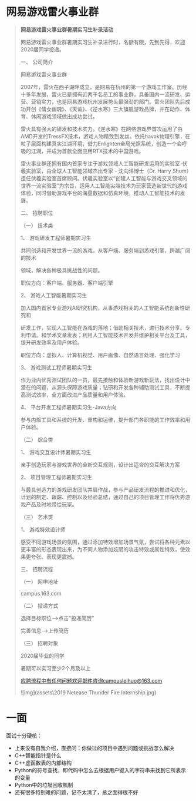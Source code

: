 # 网易游戏雷火事业群

> **网易游戏雷火事业群暑期实习生补录活动**
>
>  
>
> 网易游戏雷火事业群暑期实习生补录进行时，名额有限，先到先得，欢迎2020届同学投递。
>
>  
>
> 一、 公司简介
>
> 网易游戏雷火事业群
>
> 2007年，雷火在西子湖畔成立，是网易在杭州的第一个游戏工作室。历经十多年发展，雷火已是拥有近两千名员工的事业群，具备国内一流研发、运营、营销实力，也是网易游戏杭州发展势头最强劲的部门。雷火团队先后成功开创《倩女幽魂》、《天谕》、《逆水寒》三大旗舰游戏品牌，并在动作、体育、休闲游戏领域做出成功尝试。
>
> 雷火具有强大的研发和技术实力。《逆水寒》在网络游戏界首次运用了由AMD开发的TressFX技术，游戏人物精致到发丝。依托havok物理引擎，在粒子层面构建真实江湖环境，借力Enlighten全局光照系统，创造一个会呼吸的江湖，并成为首款全面应用RTX技术的中国游戏。
>
> 雷火事业群还拥有国内首家专注于游戏领域人工智能研发运用的实验室-伏羲实验室，由全球人工智能领域杰出专家 - 沈向洋博士（Dr. Harry Shum）担任伏羲实验室首席顾问。伏羲实验室以“创建人工智能与游戏交叉领域的世界一流实验室”为宗旨，运用人工智能尖端技术为玩家营造新世代的游戏体验，同时借助游戏平台的海量数据和仿真环境，推动人工智能技术的发展。
>
>  
>
> 二、 招聘职位
>
> （一）  技术类
>
> 1、 游戏研发工程师暑期实习生
>
> 共同创造和开发世界一流的游戏，从客户端、服务端到游戏引擎，跨越广阔的技术 
>
> 领域，解决各种极具挑战性的问题。
>
> 职位方向：客户端、服务器、客户端引擎
>
>  
>
> 2、 游戏人工智能暑期实习生
>
> 加入国内首家专业游戏AI研究机构，从事游戏相关的人工智能系统创新性研究和
>
> 研发工作，实现人工智能在游戏的落地；借助相关技术，进行技术分享、专利申请。和学术文章发表；利用人工智能技术开发并维护相关平台及工具，提升研发效率及用户体验。
>
> 职位方向：虚拟人、计算机视觉、用户画像、自然语言处理、强化学习
>
>  
>
> 3、 游戏测试工程师暑期实习生
>
> 作为业内优秀测试团队的一员，最先接触和体验新游戏新玩法，找出设计中潜在的问题，从源头保障游戏质量；钻研和开发各种辅助测试工具，不断提高测试效率，全方面改进产品质量和用户体验。
>
>  
>
> 4、 平台开发工程师暑期实习生-Java方向
>
> 参与内部工具和系统的开发、重构和运维，提升部门各职能的工作效率和用户体验。
>
> （二）  综合类
>
> 1、 游戏交互设计师暑期实习生
>
> 亲手创造玩家与游戏世界的全新交互规则，设计出适合的交互解决方案
>
> 2、 项目管理工程师暑期实习生
>
> 与最具创造力的游戏研发团队并肩作战，参与产品研发流程的推进和优化，计划的制定、跟踪、控制以及经验总结，通过自己的项目管理工作将优秀游戏产品及时地带给玩家。
>
> （三）  艺术类
>
> 1、 游戏特效设计师
>
> 感受不同游戏场景的氛围，通过添加特效增加场景气氛，尝试将各种元素以更丰富的形态表现出来，为不同人物添加炫丽的攻击特效或属性特效，使效果更夸张、表现更震撼。
>
>  
>
> 三、 招聘流程
>
> （一）  网申地址
>
> campus.163.com
>
> （二）  投递方式
>
> 选择目标职位-->点击"投递简历”
>
> 完善信息-->上传简历
>
> （三）  招聘对象
>
> 2020届毕业的同学
>
> 暑期可以实习至少2个月及以上
>
>  
>
> 应聘流程中有任何问题欢迎邮件咨询campusleihuo@163.com
>
> ![img](assets\2019 Netease Thunder Fire Internship.jpg)

# 一面

面试十分硬核：

- 上来没有自我介绍，直接问：你做过的项目中遇到问题或挑战怎么解决
- C++智能指针是什么
- C++虚函数表的内部结构
- Python的符号查找，即代码中怎么去根据用户键入的字符串来找到它所表示的变量
- Python中的垃圾回收机制
- 还有很多特别难的问题，记不太清了，总之面得很不好